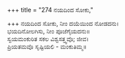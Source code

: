 +++
title = "274 ನಯದಿಂದ ಸೋಕು,"

+++
ನಯದಿಂದ ಸೋಕು, ನೀಂ ದಯೆಯಿಂದ ನೋಡದನು।  
ಭಯದಿನೋಲಗಿಸು, ನೀಂ ಪೂಜೆಗೈಯದನು॥  
ಸ್ವಯಮಂಕುರಿತ ಸಕಲ ವಿಶ್ವಸತ್ತ್ವವೊ; ಜೀವ।  
ಪ್ರಿಯತಮವೊ ಸೃಷ್ಟಿಯಲಿ - ಮಂಕುತಿಮ್ಮ॥  
